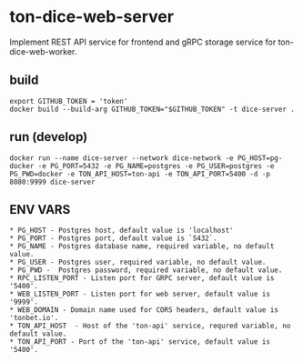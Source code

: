 # ton-dice-web-server
Implement REST API service for frontend and gRPC storage service for ton-dice-web-worker.


## build 
```
export GITHUB_TOKEN = 'token'
docker build --build-arg GITHUB_TOKEN="$GITHUB_TOKEN" -t dice-server .
```

## run (develop)
```docker run --name dice-server --network dice-network -e PG_HOST=pg-docker -e PG_PORT=5432 -e PG_NAME=postgres -e PG_USER=postgres -e PG_PWD=docker -e TON_API_HOST=ton-api -e TON_API_PORT=5400 -d -p 8080:9999 dice-server```

## ENV VARS
    * PG_HOST - Postgres host, default value is 'localhost'
    * PG_PORT - Postgres port, default value is `5432`.
    * PG_NAME - Postgres database name, required variable, no default value.
    * PG_USER - Postgres user, required variable, no default value.
    * PG_PWD -  Postgres password, required variable, no default value.
    * RPC_LISTEN_PORT - Listen port for GRPC server, default value is '5400'.
    * WEB_LISTEN_PORT - Listen port for web server, default value is '9999'.
    * WEB_DOMAIN - Domain name used for CORS headers, default value is 'tonbet.io'.
    * TON_API_HOST  - Host of the 'ton-api' service, requred variable, no default value.
    * TON_API_PORT - Port of the 'ton-api' service, default value is '5400'. 